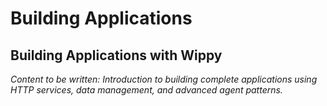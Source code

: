 # Building Applications

<!-- Metadata -->
<!-- 
Topic: Application Development Hub
Type: Section Landing Page
Audience: Developers Ready to Build
Estimated Reading Time: 5 minutes
Prerequisites: Core concepts mastery
-->

<!-- Content Plan -->
<!--
Landing page for application building section:
- Overview of practical application development
- HTTP services and web development
- Data management and persistence
- Agent composition and multi-agent systems
- Links to major development topics
- Project planning and architecture guidance

Should transition from concepts to practical application development.
-->

## Building Applications with Wippy

*Content to be written: Introduction to building complete applications using HTTP services, data management, and advanced agent patterns.*
